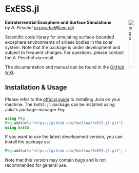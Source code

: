 # ExESS.jl

<img src='res/exess_logo.svg' alt="logo" align="right" width = "20%" height="20%">

**Extraterrestrial Exosphere and Surface Simulations** 
</br>
_by A. Peschel ([a.peschel@tum.de](mailto:a.peschel@tum.de))_

Scientific code library for simulating surface-bounded exosphere environments of airless 
bodies in the solar system. Note that the package is under development and subject to 
frequent changes. For questions, please contact the A. Peschel via email.

The documentation and manual can be found in the [GitHub wiki](https://github.com/Smolkaa/ExESS.jl/wiki).


## Installation & Usage

Please refer to the [official guide](https://julialang.org/downloads/platform/) to 
installing Julia on your machine. The `ExESS.jl` package can be installed using Julia's 
package-manager `Pkg`:
```julia
using Pkg
Pkg.add(url="https://github.com/Smolkaa/ExESS.jl.git")
using ExESS
```
If you want to use the latest development version, you can install the package as:
```julia
Pkg.add(url="https://github.com/Smolkaa/ExESS.jl.git", rev="dev")
```
Note that this version may contain bugs and is not recommended for general use.

